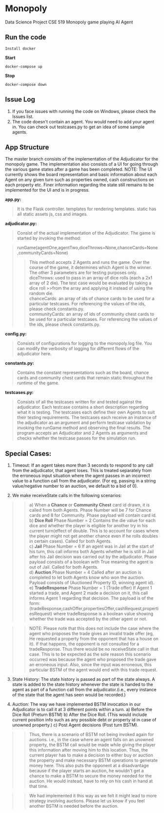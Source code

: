 # Monopoly

Data Science Project CSE 519
Monopoly game playing AI Agent

## Run the code

`Install docker`

**Start**

`docker-compose up`

**Stop**

`docker-compose down`

## Issue Log

1. If you face issues with running the code on Windows, please check the Issues list.
2. The code doesn't contain an agent. You would need to add your agent in. You can check out testcases.py to get an idea of some sample agents.

## App Structure

The master branch consists of the implementation of the Adjudicator for the monopoly game.
The implementation also consists of a UI for going through the various game states after a game has been completed.
NOTE: The UI currently shows the board representation and basic information about each Agent on any given turn such as properties owned, cash constructions on each property etc. Finer information regarding the state still remains to be implemented for the UI and is in progress.

**app.py:**<br>

> It is the Flask controller.
> templates for rendering templates.
> static has all static assets js, css and images.

**adjudicator.py:**<br>

> Consist of the actual implementation of the Adjudicator. The game is started by invoking the method:

> runGame(agentOne,agentTwo,diceThrows=None,chanceCards=None,communityCards=None)<br>
>
> > This method accepts 2 Agents and runs the game. Over the course of the game, it determines which Agent is the winner.<br>
> > The other 3 parameters are for testing purposes only.<br>
> > diceThrows: used to pass in an array of dice rolls (each a 2x1 array of 2 die). The test case would be evaluated by taking a dice roll >>from the array and applying it instead of using the random die.<br>
> > chanceCards: an array of ids of chance cards to be used for a particular testcases. For referencing the values of the ids, please check constants.py.<br>
> > communityCards: an array of ids of community chest cards to be used for a particular testcases. For referencing the values of the ids, please check constants.py.

**config.py:**

> Consists of configurations for logging to the monopoly.log file. You can modify the verbosity of logging for different flows of the adjudicator here.

**constants.py:**

> Contains the constant representations such as the board, chance cards and community chest cards that remain static throughout the runtime of the game.

**testcases.py:**

> Consists of all the testcases written for and tested against the adjudicator. Each testcase contains a short description regarding what it is testing. The testcases each define their own Agents to suit their testing requirements. The testcases each receive an instance of the adjudicator as an argument and perform testcase validation by invoking the runGame method and observing the final results.
> The program accepts an Adjudicator and 2 Agents as arguments and checks whether the testcase passes for the simulation run.

## Special Cases:

1. Timeout:
   If an agent takes more than 3 seconds to respond to any call from the adjudicator, that agent loses. This is treated separately from the erroneous input situation where the agent passes in an incorrect value to a function call from the adjudicator. (For eg, passing in a string value/negative number to an auction, we default to a bid of 0).

2. We make receiveState calls in the following scenarios:

> > a) When a **Chance** or **Community Chest** card id drawn, it is called from both Agents.
> > Phase Number will be 7 for Chance cards and 8 for Community.
> > Phase payload will contain card id.<br>
> > b) **Dice Roll**
> > Phase Number = 2
> > Contains the die value for each dice and whether the player is eligible for another try in his current turn(effect of double. This is to account for cases where the player might not get another chance even if he rolls doubles in certain cases).
> > Called for both Agents.<br>
> > c) **Jail**
> > Phase Number = 6
> > If an agent was in Jail at the start of his turn, this call informs both Agents whether he is still in Jail after his Jail decision was carried out by the adjudicator.
> > Phase payload consists of a boolean with True meaning the agent is out of Jail.
> > Called for both Agents.<br>
> > d) **Auction**
> > Phase Number = 4
> > Called after an auction is completed to let both Agents know who won the auction. Payload consists of (Auctioned Property ID, winning agent id).<br>
> > e) **TradeResponse**
> > Phase Number = 1 (Trade offer)
> > If Agent 1 started a trade, and Agent 2 made a decision on it, this call informs Agent 1 regarding that decision.
> > The payload is of the form:
> > (tradeResponse,cashOffer,propertiesOffer,cashRequest,propertiesRequest)
> > where tradeResponse is a boolean value showing whether the trade was accepted by the other agent or not.

> > NOTE: Please note that this does not include the case where the agent who proposes the trade gives an invalid trade offer (eg, He requested a property from the opponent that has a house on it). If that happens, the opponent is not consulted for a tradeResponse. Thus there would be no receiveState call in that case. This is to be expected as the sole reason this scenario occurred was because the agent who proposed the trade gave an erroneous input. Also, since the input was erroneous, this particular BSTM of the agent would end with this trade request.

3. State History:
   The state history is passed as part of the state always. A state is added to the state history whenever the state is handed to the agent as part of a function call from the adjudicator.(i.e., every instance of the state that the agent has seen would be recorded.)

4. Auction:
   The way we have implemented BSTM invocation in our Adjudicator is to call it at 3 different points within a turn.
   a) Before the Dice Roll (Preturn BSTM)
   b) After the Dice Roll. (This would include current position info such as any possible debt or property id in case of unowned property.)
   c) Post Agent decisions (Post turn BSTM).

> > Thus, there is a scenario of BSTM not being invoked again for auctions. i.e., in the case where an agent falls on an unowned property, the BSTM call would be made while giving the player this information after moving him to this location. Thus, the current player has to make a decision to either buy or auction the property and make necessary BSTM operations to generate money here. This also puts the opponent at a disadvantage because if the player starts an auction, he wouldn't get a chance to make a BSTM to secure the money needed for the auction. He would instead, have to rely on his cash in hand at that time.

> > We had implemented it this way as we felt it might lead to more strategy involving auctions. Please let us know if you feel another BSTM is needed before the auction.

```

```
